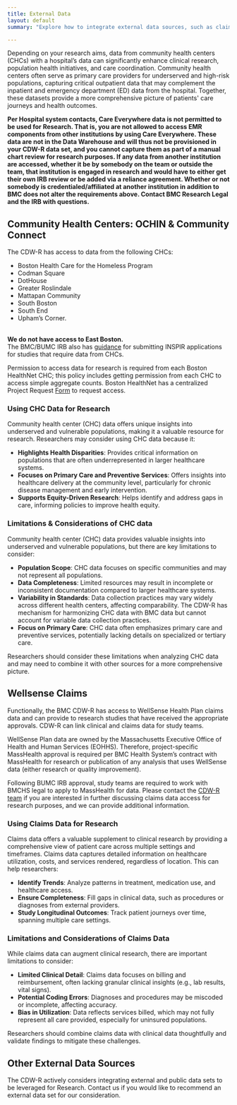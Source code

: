 ```yaml
---
title: External Data
layout: default
summary: "Explore how to integrate external data sources, such as claims and CHCs, into your research to gain deeper insights and improve study outcomes."

---
```


Depending on your research aims, data from community health centers (CHCs) with a hospital’s data can significantly enhance clinical research, population health initiatives, and care coordination. Community health centers often serve as primary care providers for underserved and high-risk populations, capturing critical outpatient data that may complement the inpatient and emergency department (ED) data from the hospital. Together, these datasets provide a more comprehensive picture of patients' care journeys and health outcomes.

**Per Hospital system contacts, Care Everywhere data is not permitted to be used for Research. That is, you are not allowed to access EMR components from other institutions by using Care Everywhere. These data are not in the Data Warehouse and will thus not be provisioned in your CDW-R data set, and you cannot capture them as part of a manual chart review for research purposes. If any data from another institution are accessed, whether it be by somebody on the team or outside the team, that institution is engaged in research and would have to either get their own IRB review or be added via a reliance agreement. Whether or not somebody is credentialed/affiliated at another institution in addition to BMC does not alter the requirements above. Contact BMC Research Legal and the IRB with questions.**

## Community Health Centers: OCHIN & Community Connect

The CDW-R has access to data from the following CHCs: 
* Boston Health Care for the Homeless Program
* Codman Square
* DotHouse
* Greater Roslindale
* Mattapan Community
* South Boston
* South End
* Upham’s Corner. 

<br>**We do not have access to East Boston.**
<br>The BMC/BUMC IRB also has [guidance](https://www.bumc.bu.edu/irb/submission-requirements/special-submission-requirements/research-with-community-health-centers-chcs/ "IRB CHC Information") for submitting INSPIR applications for studies that require data from CHCs.

Permission to access data for research is required from each Boston HealthNet CHC; this policy includes getting permission from each CHC to access simple aggregate counts. Boston HealthNet has a centralized Project Request [Form](https://www.bu.edu/ctsi/community-engagement/boston-healthnet-bhn/ "BHN Form") to request access. 

### Using CHC Data for Research
Community health center (CHC) data offers unique insights into underserved and vulnerable populations, making it a valuable resource for research. Researchers may consider using CHC data because it:

- **Highlights Health Disparities**: Provides critical information on populations that are often underrepresented in larger healthcare systems.
- **Focuses on Primary Care and Preventive Services**: Offers insights into healthcare delivery at the community level, particularly for chronic disease management and early intervention.
- **Supports Equity-Driven Research**: Helps identify and address gaps in care, informing policies to improve health equity.

### Limitations & Considerations of CHC data
Community health center (CHC) data provides valuable insights into underserved and vulnerable populations, but there are key limitations to consider:

- **Population Scope**: CHC data focuses on specific communities and may not represent all populations.
- **Data Completeness**: Limited resources may result in incomplete or inconsistent documentation compared to larger healthcare systems.
- **Variability in Standards**: Data collection practices may vary widely across different health centers, affecting comparability. The CDW-R has mechanism for harmonizing CHC data with BMC data but cannot account for variable data collection practices.
- **Focus on Primary Care**: CHC data often emphasizes primary care and preventive services, potentially lacking details on specialized or tertiary care.

Researchers should consider these limitations when analyzing CHC data and may need to combine it with other sources for a more comprehensive picture.



## Wellsense Claims
Functionally, the BMC CDW-R has access to WellSense Health Plan claims data and can provide to research studies that have received the appropriate approvals. CDW-R can link clinical and claims data for study teams. 

WellSense Plan data are owned by the Massachusetts Executive Office of Health and Human Services (EOHHS). Therefore, project-specific MassHealth approval is required per BMC Health System’s contract with MassHealth for research or publication of any analysis that uses WellSense data (either research or quality improvement).  

Following BUMC IRB approval, study teams are required to work with BMCHS legal to apply to MassHealth for data. Please contact the [CDW-R team](mailto:cdw@bmc.org) if you are interested in further discussing claims data access for research purposes, and we can provide additional information.
  
### Using Claims Data for Research

Claims data offers a valuable supplement to clinical research by providing a comprehensive view of patient care across multiple settings and timeframes. Claims data captures detailed information on healthcare utilization, costs, and services rendered, regardless of location. This can help researchers:

- **Identify Trends**: Analyze patterns in treatment, medication use, and healthcare access.
- **Ensure Completeness**: Fill gaps in clinical data, such as procedures or diagnoses from external providers.
- **Study Longitudinal Outcomes**: Track patient journeys over time, spanning multiple care settings.

### Limitations and Considerations of Claims Data

While claims data can augment clinical research, there are important limitations to consider:

- **Limited Clinical Detail**: Claims data focuses on billing and reimbursement, often lacking granular clinical insights (e.g., lab results, vital signs).
- **Potential Coding Errors**: Diagnoses and procedures may be miscoded or incomplete, affecting accuracy.
- **Bias in Utilization**: Data reflects services billed, which may not fully represent all care provided, especially for uninsured populations.

Researchers should combine claims data with clinical data thoughtfully and validate findings to mitigate these challenges.


## Other External Data Sources
The CDW-R actively considers integrating external and public data sets to be leveraged for Research. Contact us if you would like to recommend an external data set for our consideration. 

<!-- ### BEST
The CDW-R partnered with ED researchers to inco -->

